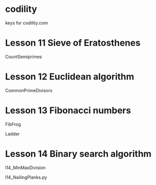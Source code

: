 # codility
keys for codility.com

# Lesson 11 Sieve of Eratosthenes
CountSemiprimes

# Lesson 12 Euclidean algorithm
CommonPrimeDivisors


# Lesson 13 Fibonacci numbers
FibFrog

Ladder

# Lesson 14 Binary search algorithm
l14_MinMaxDivision

l14_NailingPlanks.py
